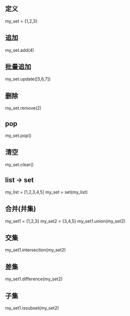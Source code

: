 ## 定义
my_set = {1,2,3}

## 追加
my_set.add(4)

## 批量追加
my_set.update([5,6,7])

## 删除
my_set.remove(2)

## pop
my_set.pop()

## 清空
my_set.clear()

## list -> set
my_list = [1,2,3,4,5]
my_set = set(my_list)

## 合并(并集)
my_set1 = {1,2,3}
my_set2 = {3,4,5}
my_set1.union(my_set2)

## 交集
my_set1.intersection(my_set2)

## 差集
my_set1.difference(my_set2)

## 子集
my_set1.issubset(my_set2)
